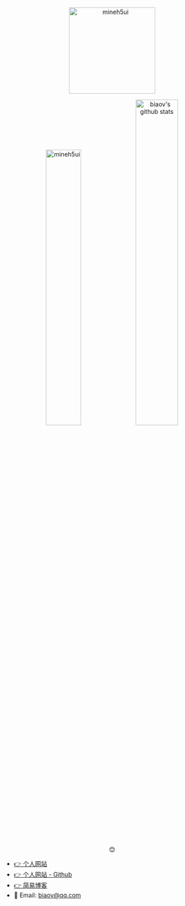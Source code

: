 #

<p align="center">
    <a href="https://biaov.cn/">
        <img src="https://biaov.cn/avatar.png" width="200px" title="mineh5ui" alt="mineh5ui" />
        <!-- <img src="https://github-readme-stats.vercel.app/api?username=biaov" width="505px" title="biaov's github stats" alt="biaov's github stats"> -->
    </a>
</p>
<p align="center">
    <a href="https://biaov.cn/" style="text-decoration: none !important;">
     <img src="https://github-readme-stats.vercel.app/api/top-langs/?username=biaov&layout=compact&bg_color=ffffff" width="40.5%" title="mineh5ui" alt="mineh5ui" />
     <img src="https://github-readme-stats.vercel.app/api?username=biaov" width="44%" title="biaov's github stats" alt="biaov's github stats" />
    </a>
</p>
<p align="center">😊</p>

- [👉 个人网站](https://biaov.cn/)
- [👉 个人网站 - Github](https://biaov.github.io/)
- [👉 简易博客](http://wordpress.biaov.cn/)
- 📧 Email: biaov@qq.com

